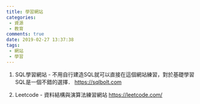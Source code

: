 ```yaml
---
title: 學習網站
categories: 
 - 資源
 - 教育
comments: true
date: 2019-02-27 13:37:38
tags:
 - 網站
 - 學習
---
```


1. SQL學習網站 - 不用自行建造SQL就可以直接在這個網站練習，對於基礎學習SQL是一個不錯的選擇．
https://sqlbolt.com

2. Leetcode - 資料結構與演算法練習網站
https://leetcode.com/